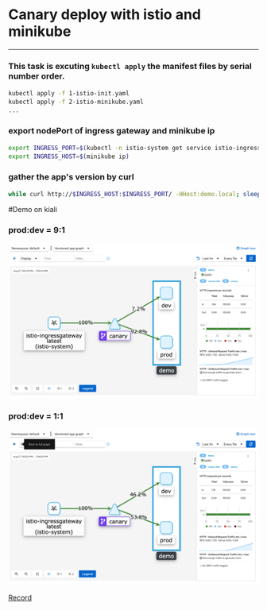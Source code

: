 # Canary deploy with istio and minikube
---

### This task is excuting `kubectl apply` the manifest files by serial number order.
```bash
kubectl apply -f 1-istio-init.yaml
kubectl apply -f 2-istio-minikube.yaml
...
```

### export nodePort of ingress gateway and minikube ip
```bash
export INGRESS_PORT=$(kubectl -n istio-system get service istio-ingressgateway -o jsonpath='{.spec.ports[?(@.name=="http2")].nodePort}')
export INGRESS_HOST=$(minikube ip)
```

### gather the app's version by curl
```bash
while curl http://$INGRESS_HOST:$INGRESS_PORT/ -HHost:demo.local; sleep 0.5; end
```
#Demo on kiali
### prod:dev = 9:1
![prod:dev=9:1](images/9-1.png)
### prod:dev = 1:1
![prod:dev=1:1](images/1-1.png)


[Record](https://asciinema.org/a/qVQVhiBr66To4uyShZe20IuCq)
